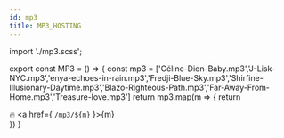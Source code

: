 ```yaml
---
id: mp3
title: MP3_HOSTING
---
```

import './mp3.scss'; 

export const MP3 = () => {
    const mp3 = ['Céline-Dion-Baby.mp3','J-Lisk-NYC.mp3','enya-echoes-in-rain.mp3','Fredji-Blue-Sky.mp3','Shirfine-Illusionary-Daytime.mp3','Blazo-Righteous-Path.mp3','Far-Away-From-Home.mp3','Treasure-love.mp3']
    return mp3.map(m => {
        return <div>
            🔥 <a href={ `/mp3/${m}` }>{m}</a>
        </div>
    })
}

<MP3/>
